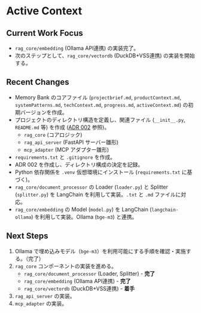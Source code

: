 # Active Context

## Current Work Focus

-   `rag_core/embedding` (Ollama API連携) の実装完了。
-   次のステップとして、`rag_core/vectordb` (DuckDB+VSS連携) の実装を開始する。

## Recent Changes

-   Memory Bank のコアファイル (`projectbrief.md`, `productContext.md`, `systemPatterns.md`, `techContext.md`, `progress.md`, `activeContext.md`) の初期バージョンを作成。
-   プロジェクトのディレクトリ構造を定義し、関連ファイル (`__init__.py`, `README.md` 等) を作成 ([ADR 002](../../docs/ADR/002_モノレポディレクトリ構成.md) 参照)。
    -   `rag_core` (コアロジック)
    -   `rag_api_server` (FastAPI サーバー雛形)
    -   `mcp_adapter` (MCP アダプター雛形)
-   `requirements.txt` と `.gitignore` を作成。
-   ADR 002 を作成し、ディレクトリ構成の決定を記録。
-   Python 依存関係を `.venv` 仮想環境にインストール (`requirements.txt` に基づく)。
-   `rag_core/document_processor` の Loader (`loader.py`) と Splitter (`splitter.py`) を LangChain を利用して実装。`.txt` と `.md` ファイルに対応。
-   `rag_core/embedding` の Model (`model.py`) を LangChain (`langchain-ollama`) を利用して実装。Ollama (`bge-m3`) と連携。

## Next Steps

1.  Ollama で埋め込みモデル（`bge-m3`）を利用可能にする手順を確認・実施する。（完了）
2.  `rag_core` コンポーネントの実装を進める。
    -   `rag_core/document_processor` (Loader, Splitter) - **完了**
    -   `rag_core/embedding` (Ollama API連携) - **完了**
    -   `rag_core/vectordb` (DuckDB+VSS連携) - **着手**
3.  `rag_api_server` の実装。
4.  `mcp_adapter` の実装。
